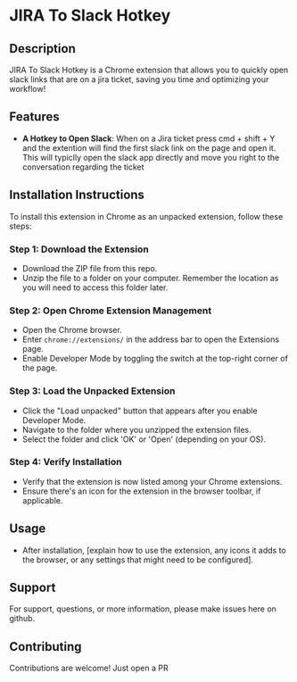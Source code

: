 # JIRA To Slack Hotkey

## Description
JIRA To Slack Hotkey is a Chrome extension that allows you to quickly open slack links that are on a jira ticket, saving you time and optimizing your workflow!

## Features
- **A Hotkey to Open Slack**: When on a Jira ticket press cmd + shift + Y and the extention will find the first slack link on the page and open it. This will typiclly open the slack app directly and move you right to the conversation regarding the ticket

## Installation Instructions
To install this extension in Chrome as an unpacked extension, follow these steps:

### Step 1: Download the Extension
- Download the ZIP file from this repo.
- Unzip the file to a folder on your computer. Remember the location as you will need to access this folder later.

### Step 2: Open Chrome Extension Management
- Open the Chrome browser.
- Enter `chrome://extensions/` in the address bar to open the Extensions page.
- Enable Developer Mode by toggling the switch at the top-right corner of the page.

### Step 3: Load the Unpacked Extension
- Click the "Load unpacked" button that appears after you enable Developer Mode.
- Navigate to the folder where you unzipped the extension files.
- Select the folder and click 'OK' or 'Open' (depending on your OS).

### Step 4: Verify Installation
- Verify that the extension is now listed among your Chrome extensions.
- Ensure there's an icon for the extension in the browser toolbar, if applicable.

## Usage
- After installation, [explain how to use the extension, any icons it adds to the browser, or any settings that might need to be configured].


## Support
For support, questions, or more information, please make issues here on github.

## Contributing
Contributions are welcome! Just open a PR
